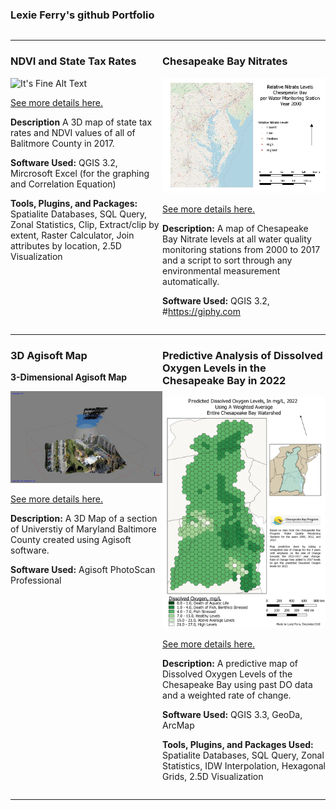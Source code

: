 ### Lexie Ferry's github Portfolio


<!--This is the first row of projects -->
<div style="display:table-row; width:100%; table-layout: fixed">
<div style="display: table-cell; width:370px; margin-right:3px" markdown="1">

---

### NDVI and State Tax Rates 

![It's Fine Alt Text](NDVI_Tax_Rates/Project1mapT2.png)

[See more details here.](https://lexiejferry.github.io/NDVI_Tax_Rates/NDVI_Tax_Rates.md)

**Description** A 3D map of state tax rates and NDVI values of all of Balitmore County in 2017. 

**Software Used:** QGIS 3.2, Mircrosoft Excel (for the graphing and Correlation Equation)

**Tools, Plugins, and Packages:** Spatialite Databases, SQL Query, Zonal Statistics, Clip, Extract/clip by extent, Raster Calculator, Join attributes by location, 2.5D Visualization

</div>

<div style="display: table-cell; width:370px" markdown="1">

---
### Chesapeake Bay Nitrates



![It's Fine Alt Text](Chesapeake_Nitrates_Map/Nitrates.gif)

[See more details here.](https://lexiejferry.github.io/Chesapeake_Nitrates_Map/Chesapeake_Nitrates_Map.html)

**Description:** A map of Chesapeake Bay Nitrate levels at all water quality monitoring stations from 2000 to 2017 and a script to sort through any environmental measurement automatically.

**Software Used:** QGIS 3.2, #https://giphy.com

</div>
</div>
<!--This is the second row of projects -->
<div style="display:table-row; width:100%; table-layout: fixed">
<div style="display: table-cell; width:370px; margin-right:3px" markdown="1">
  
---

### 3D Agisoft Map 

**3-Dimensional Agisoft Map**

![Agisoft 3D Map](3D_Map_AGISOFT/Capture2.JPG "Agisoft 3D map")

[See more details here.](https://lexiejferry.github.io/3D_Map_AGISOFT/3D_Map_AGISOFT.html)

**Description:** A 3D Map of a section of Universtiy of Maryland Baltimore County created using Agisoft software.

**Software Used:** Agisoft PhotoScan Professional

</div>

<div style="display: table-cell; width:370px" markdown="1">

---

### Predictive Analysis of Dissolved Oxygen Levels in the Chesapeake Bay in 2022

![It's Fine Alt Text](DOmap/DO_Prediction.png)

[See more details here.](https://lexiejferry.github.io/DOmap/DOmap.md)

**Description:** A predictive map of Dissolved Oxygen Levels of the Chesapeake Bay using past DO data and a weighted rate of change.

**Software Used:** QGIS 3.3, GeoDa, ArcMap

**Tools, Plugins, and Packages Used:** Spatialite Databases, SQL Query, Zonal Statistics, IDW Interpolation, Hexagonal Grids, 2.5D Visualization

</div>
</div>

---

